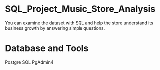 # SQL_Project_Music_Store_Analysis
You can examine the dataset with SQL and help the store understand its business growth by answering simple questions.
# Database and Tools
Postgre SQL
PgAdmin4
